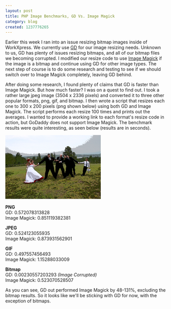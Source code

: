 ```yaml
---
layout: post
title: PHP Image Benchmarks, GD Vs. Image Magick
category: blog
created: 1237776265
---
```

Earlier this week I ran into an issue resizing bitmap images inside of
WorkXpress. We currently use [GD](http://us3.php.net/manual/en/book.image.php)
for our image resizing needs. Unknown to us, GD has plenty of issues resizing
bitmaps, and all of our bitmap files we becoming corrupted. I modified our
resize code to use [Image Magick](http://us3.php.net/imagick) if the image is a
bitmap and continue using GD for other image types. The next step of course is
to do some research and testing to see if we should switch over to Image Magick
completely, leaving GD behind.

<!--more-->

After doing some research, I found plenty of claims that GD is faster than Image
Magick. But how much faster?  I was on a quest to find out. I took a rather
large jpeg image (3504 x 2336 pixels) and converted it to three other popular
formats, png, gif, and bitmap. I then wrote a script that resizes each one to
300 x 200 pixels (png shown below) using both GD and Image Magick. The script
performs each resize 100 times and prints out the averages. I wanted to provide
a working link to each format's resize code in action, but GoDaddy does not
support Image Magick. The benchmark results were quite interesting, as seen
below (results are in seconds).

![Resized PNG](/assets/images/2009/03/tugofwar.png)

**PNG**<br />
GD: 0.572078313828<br />
Image Magick: 0.851119382381

**JPEG**<br />
GD: 0.524123055935<br />
Image Magick: 0.873931562901

**GIF**<br />
GD: 0.497557456493<br />
Image Magick: 1.15288033009

**Bitmap**<br />
GD: 0.00230557203293 _(Image Corrupted)_<br />
Image Magick: 0.523070528507

As you can see, GD out performed Image Magick by 48-131%, excluding the bitmap
results. So it looks like we'll be sticking with GD for now, with the exception
of bitmaps.
